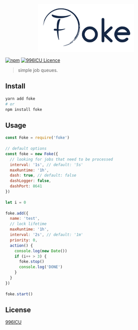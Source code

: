 <div align="center">
	<div>
		<img width="300" height="150" src="https://github.com/yahtnif/static/raw/master/logo/foke.svg?sanitize=true" alt="foke">
	</div>
</div>

[![npm](https://badgen.net/npm/v/foke)](https://www.npmjs.com/package/foke)
[![996ICU Licence](<https://img.shields.io/badge/license-NPL%20(The%20996%20Prohibited%20License)-blue.svg>)](https://github.com/996icu/996.ICU/blob/master/LICENSE)

> simple job queues.

## Install

```sh
yarn add foke
# or
npm install foke
```

## Usage

```js
const Foke = require('foke')

// default options
const foke = new Foke({
  // looking for jobs that need to be processed
  interval: '1s', // default: '5s'
  maxRuntime: '1h',
  dash: true, // default: false
  dashLogger: false,
  dashPort: 8641
})

let i = 0

foke.add({
  name: 'test',
  // lock lifetime
  maxRuntime: '1h',
  interval: '2s', // default: '1m'
  priority: 0,
  action() {
    console.log(new Date())
    if (i++ > 3) {
      foke.stop()
      console.log('DONE')
    }
  }
})

foke.start()
```

## License

[996ICU](./LICENSE)
